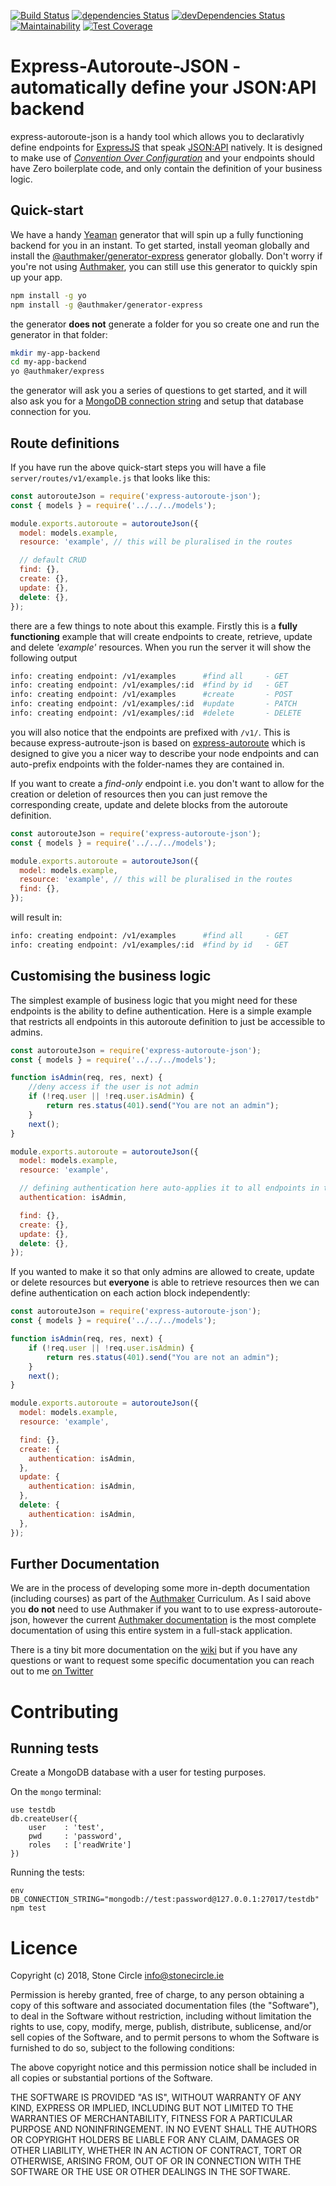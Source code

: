 [![Build Status](https://travis-ci.org/stonecircle/express-autoroute-json.svg?branch=master)](https://travis-ci.org/stonecircle/express-autoroute-json)
[![dependencies Status](https://david-dm.org/stonecircle/express-autoroute-json/status.svg)](https://david-dm.org/stonecircle/express-autoroute-json)
[![devDependencies Status](https://david-dm.org/stonecircle/express-autoroute-json/dev-status.svg)](https://david-dm.org/stonecircle/express-autoroute-json?type=dev)
[![Maintainability](https://api.codeclimate.com/v1/badges/3f269374a4293505f284/maintainability)](https://codeclimate.com/github/stonecircle/express-autoroute-json/maintainability)
[![Test Coverage](https://api.codeclimate.com/v1/badges/3f269374a4293505f284/test_coverage)](https://codeclimate.com/github/stonecircle/express-autoroute-json/test_coverage)

# Express-Autoroute-JSON - automatically define your JSON:API backend

express-autoroute-json is a handy tool which allows you to declarativly define endpoints for [ExpressJS](https://expressjs.com/) that speak [JSON:API](https://jsonapi.org) natively. It is designed to make use of [_Convention Over Configuration_](https://en.wikipedia.org/wiki/Convention_over_configuration) and your endpoints should have Zero boilerplate code, and only contain the definition of your business logic.

## Quick-start

We have a handy [Yeaman](http://yeoman.io/) generator that will spin up a fully functioning backend for you in an instant. To get started, install yeoman globally and install the [@authmaker/generator-express](https://github.com/authmaker/generator-express) generator globally. Don't worry if you're not using [Authmaker](https://authmaker.com/), you can still use this generator to quickly spin up your app.

```sh
npm install -g yo
npm install -g @authmaker/generator-express
```

the generator **does not** generate a folder for you so create one and run the generator in that folder:

```sh
mkdir my-app-backend
cd my-app-backend
yo @authmaker/express
```

the generator will ask you a series of questions to get started, and it will also ask you for a [MongoDB connection string](https://docs.mongodb.com/manual/reference/connection-string/) and setup that database connection for you.

## Route definitions
If you have run the above quick-start steps you will have a file `server/routes/v1/example.js` that looks like this:

```javascript
const autorouteJson = require('express-autoroute-json');
const { models } = require('../../../models');

module.exports.autoroute = autorouteJson({
  model: models.example,
  resource: 'example', // this will be pluralised in the routes

  // default CRUD
  find: {},
  create: {},
  update: {},
  delete: {},
});
```

there are a few things to note about this example. Firstly this is a **fully functioning** example that will create endpoints to create, retrieve, update and delete _'example'_ resources. When you run the server it will show the following output

```sh
info: creating endpoint: /v1/examples      #find all     - GET
info: creating endpoint: /v1/examples/:id  #find by id   - GET
info: creating endpoint: /v1/examples      #create       - POST
info: creating endpoint: /v1/examples/:id  #update       - PATCH
info: creating endpoint: /v1/examples/:id  #delete       - DELETE
```

you will also notice that the endpoints are prefixed with `/v1/`. This is because express-autroute-json is based on [express-autoroute](https://github.com/stonecircle/express-autoroute) which is designed to give you a nicer way to describe your node endpoints and can auto-prefix endpoints with the folder-names they are contained in.

If you want to create a _find-only_ endpoint i.e. you don't want to allow for the creation or deletion of resources then you can just remove the corresponding create, update and delete blocks from the autoroute definition.


```javascript
const autorouteJson = require('express-autoroute-json');
const { models } = require('../../../models');

module.exports.autoroute = autorouteJson({
  model: models.example,
  resource: 'example', // this will be pluralised in the routes
  find: {},
});
```

will result in:

```sh
info: creating endpoint: /v1/examples      #find all     - GET
info: creating endpoint: /v1/examples/:id  #find by id   - GET
```

## Customising the business logic

The simplest example of business logic that you might need for these endpoints is the ability to define authentication. Here is a simple example that restricts all endpoints in this autoroute definition to just be accessible to admins.

```javascript
const autorouteJson = require('express-autoroute-json');
const { models } = require('../../../models');

function isAdmin(req, res, next) {
    //deny access if the user is not admin
    if (!req.user || !req.user.isAdmin) {
        return res.status(401).send("You are not an admin");
    }
    next();
}

module.exports.autoroute = autorouteJson({
  model: models.example,
  resource: 'example',

  // defining authentication here auto-applies it to all endpoints in this autoroute definition
  authentication: isAdmin,

  find: {},
  create: {},
  update: {},
  delete: {},
});
```

If you wanted to make it so that only admins are allowed to create, update or delete resources but **everyone** is able to retrieve resources then we can define authentication on each action block independently:

```javascript
const autorouteJson = require('express-autoroute-json');
const { models } = require('../../../models');

function isAdmin(req, res, next) {
    if (!req.user || !req.user.isAdmin) {
        return res.status(401).send("You are not an admin");
    }
    next();
}

module.exports.autoroute = autorouteJson({
  model: models.example,
  resource: 'example',

  find: {},
  create: {
    authentication: isAdmin,
  },
  update: {
    authentication: isAdmin,
  },
  delete: {
    authentication: isAdmin,
  },
});
```

## Further Documentation

We are in the process of developing some more in-depth documentation (including courses) as part of the [Authmaker](https://authmaker.com) Curriculum. As I said above you **do not** need to use Authmaker if you want to to use express-autoroute-json, however the current [Authmaker documentation](https://beginner-guides.authmaker.com/current/index) is the most complete documentation of using this entire system in a full-stack application.

There is a tiny bit more documentation on the [wiki](https://github.com/stonecircle/express-autoroute-json/wiki) but if you have any questions or want to request some specific documentation you can reach out to me [on Twitter](https://twitter.com/real_ate)

# Contributing

## Running tests

Create a MongoDB database with a user for testing purposes.

On the `mongo` terminal:
```
use testdb
db.createUser({
    user    : 'test',
    pwd     : 'password',
    roles   : ['readWrite']
})
```

Running the tests:
```
env DB_CONNECTION_STRING="mongodb://test:password@127.0.0.1:27017/testdb" npm test
```

# Licence
Copyright (c) 2018, Stone Circle <info@stonecircle.ie>

Permission is hereby granted, free of charge, to any person obtaining a copy of this software and associated documentation files (the "Software"), to deal in the Software without restriction, including without limitation the rights to use, copy, modify, merge, publish, distribute, sublicense, and/or sell copies of the Software, and to permit persons to whom the Software is furnished to do so, subject to the following conditions:

The above copyright notice and this permission notice shall be included in all copies or substantial portions of the Software.

THE SOFTWARE IS PROVIDED "AS IS", WITHOUT WARRANTY OF ANY KIND, EXPRESS OR IMPLIED, INCLUDING BUT NOT LIMITED TO THE WARRANTIES OF MERCHANTABILITY, FITNESS FOR A PARTICULAR PURPOSE AND NONINFRINGEMENT. IN NO EVENT SHALL THE AUTHORS OR COPYRIGHT HOLDERS BE LIABLE FOR ANY CLAIM, DAMAGES OR OTHER LIABILITY, WHETHER IN AN ACTION OF CONTRACT, TORT OR OTHERWISE, ARISING FROM, OUT OF OR IN CONNECTION WITH THE SOFTWARE OR THE USE OR OTHER DEALINGS IN THE SOFTWARE.

